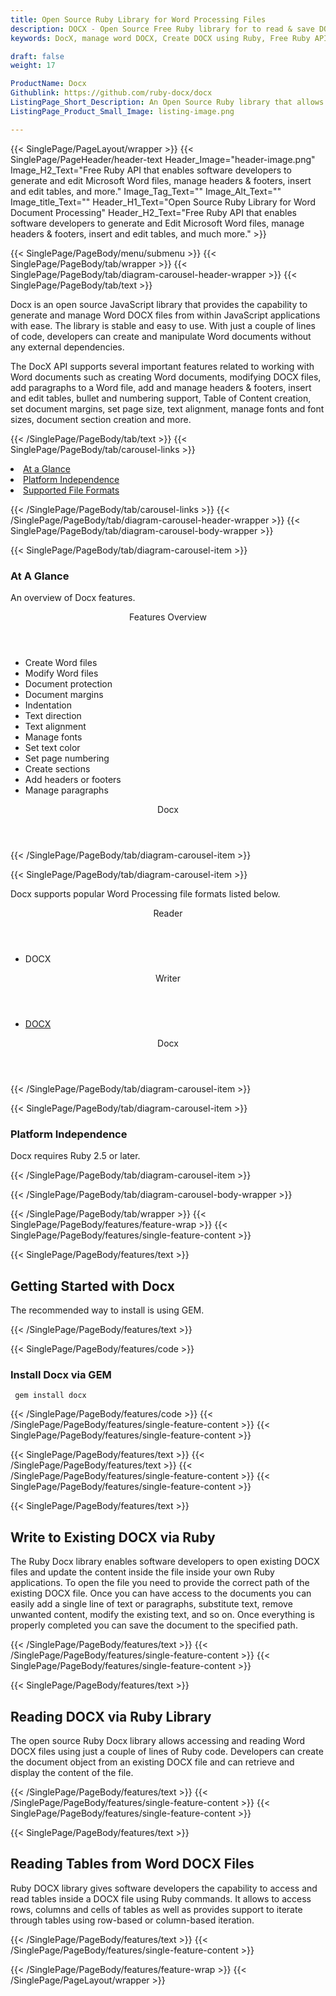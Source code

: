 ```yaml
---
title: Open Source Ruby Library for Word Processing Files
description: DOCX - Open Source Free Ruby library for to read & save DOCX file, read tables, add header/footer & paragraphs to Word DOCX documents via Ruby code
keywords: DocX, manage word DOCX, Create DOCX using Ruby, Free Ruby API, Free APIs, Free Ruby library, Free DOCX APIs, Free DOCX Ruby API, Open Source Ruby API, Ruby APIS, Create DOCX using Ruby, Convert DOCX using, add sections to Word files, manage header/footer, add tables to Word documents

draft: false
weight: 17

ProductName: Docx
Githublink: https://github.com/ruby-docx/docx
ListingPage_Short_Description: An Open Source Ruby library that allows software developers to create, edit and manipulate MS Word DOCX file format
ListingPage_Product_Small_Image: listing-image.png 

---
```


{{< SinglePage/PageLayout/wrapper >}}
{{< SinglePage/PageHeader/header-text
Header_Image="header-image.png"
Image_H2_Text="Free Ruby API that enables software developers to generate and edit Microsoft Word files, manage headers & footers, insert and edit tables, and more."
Image_Tag_Text=""
Image_Alt_Text=""
Image_title_Text=""
Header_H1_Text="Open Source Ruby Library for Word Document Processing"
Header_H2_Text="Free Ruby API that enables software developers to generate and Edit Microsoft Word files, manage headers & footers, insert and edit tables, and much more." >}}

{{< SinglePage/PageBody/menu/submenu >}}
{{< SinglePage/PageBody/tab/wrapper >}}
{{< SinglePage/PageBody/tab/diagram-carousel-header-wrapper >}}
{{< SinglePage/PageBody/tab/text >}}



<p>Docx is an open source JavaScript library that provides the capability to generate and manage Word DOCX files from within JavaScript applications with ease. The library is stable and easy to use. With just a couple of lines of code, developers can create and manipulate Word documents without any external dependencies.</p>
<p>The DocX API supports several important features related to working with Word documents such as creating Word documents, modifying DOCX files, add paragraphs to a Word file, add and manage headers & footers, insert and edit tables, bullet and numbering support, Table of Content creation, set document margins, set page size, text alignment, manage fonts and font sizes, document section creation and more.</p>

{{< /SinglePage/PageBody/tab/text >}}
{{< SinglePage/PageBody/tab/carousel-links >}}

<li data-target="#diagramcarousel" data-slide-to="0"><a href="#">At a Glance</a></li>
<li data-target="#diagramcarousel" data-slide-to="2"><a href="#">Platform Independence</a></li>
<li data-target="#diagramcarousel" data-slide-to="1"><a class="activetab" href="#">Supported File Formats</a></li>


{{< /SinglePage/PageBody/tab/carousel-links >}}
{{< /SinglePage/PageBody/tab/diagram-carousel-header-wrapper >}}
{{< SinglePage/PageBody/tab/diagram-carousel-body-wrapper >}}

{{< SinglePage/PageBody/tab/diagram-carousel-item >}}
<h3>At A Glance</h3>
<p>An overview of Docx features.</p>
<div class="diagram1 d1-poi">
<div class="d1-row">
<div class="d1-col d1-right"><header>Features Overview</header>
<ul>
<li>Create Word files</li>
<li>Modify Word files</li>
<li>Document protection</li>
<li>Document margins</li>
<li>Indentation</li>
<li>Text direction</li>
<li>Text alignment</li>
<li>Manage fonts</li>
<li>Set text color</li>
<li>Set page numbering</li>
<li>Create sections</li>
<li>Add headers or footers</li>
<li>Manage paragraphs</li>
</ul>
</div>
</div>
<div class="d1-logo" style="border: none;"><!--<img src='listing-image.png' alt="Compression APIs for .NET" />--><header>Docx</header><footer><small></small></footer></div>
<!--/logo--></div>
<!--/diagram1-->
{{< /SinglePage/PageBody/tab/diagram-carousel-item >}}

{{< SinglePage/PageBody/tab/diagram-carousel-item >}}
<p>Docx supports popular Word Processing file formats listed below.</p>
<div class="diagram1 d2 d1-poi">
<div class="d1-row">
<div class="d1-col d1-left"><header><i class="fa fa-arrows-v"> </i> Reader</header>
<ul>
<li>DOCX</li>
</ul>
</div>
<!--/left-->
<div class="d1-col d1-right"><header><i class="fa fa-long-arrow-down"> </i> Writer</header>
<ul>
<li><a href="https://docs.fileformat.com/word-processing/docx/">DOCX</a></li>
</ul>
</div>
<!--/right--></div>
<!--/row-->
<div class="d1-logo" style="border: none;"><!--<img src='listing-image.png' alt="Compression APIs for .NET" />--><header>Docx</header><footer><small></small></footer></div>
<!--/logo--></div>
<!--/diagram2-->
{{< /SinglePage/PageBody/tab/diagram-carousel-item >}}

{{< SinglePage/PageBody/tab/diagram-carousel-item >}}
<h3>Platform Independence</h3>
<p>Docx requires Ruby 2.5 or later.</p>
{{< /SinglePage/PageBody/tab/diagram-carousel-item >}}

{{< /SinglePage/PageBody/tab/diagram-carousel-body-wrapper >}}

{{< /SinglePage/PageBody/tab/wrapper >}}
{{< SinglePage/PageBody/features/feature-wrap >}}
{{< SinglePage/PageBody/features/single-feature-content >}}

{{< SinglePage/PageBody/features/text >}}
<h2 class="h2title">Getting Started with Docx</h2>
<p>The recommended way to install is using GEM.</p>
{{< /SinglePage/PageBody/features/text >}}

{{< SinglePage/PageBody/features/code >}}
<h3>Install Docx via GEM</h3>
<pre><code class="html"> gem install docx</code></pre>


{{< /SinglePage/PageBody/features/code >}}
{{< /SinglePage/PageBody/features/single-feature-content >}}
{{< SinglePage/PageBody/features/single-feature-content >}}

{{< SinglePage/PageBody/features/text >}}
{{< /SinglePage/PageBody/features/text >}}
{{< /SinglePage/PageBody/features/single-feature-content >}}
{{< SinglePage/PageBody/features/single-feature-content >}}

{{< SinglePage/PageBody/features/text >}}
<h2 class="h2title">Write to Existing DOCX via Ruby</h2>
<p>The Ruby Docx library enables software developers to open existing DOCX files and update the content inside the file inside your own Ruby applications. To open the file you need to provide the correct path of the existing DOCX file. Once you can have access to the documents you can easily add a single line of text or paragraphs, substitute text, remove unwanted content, modify the existing text, and so on. Once everything is properly completed you can save the document to the specified path.</p>

{{< /SinglePage/PageBody/features/text >}}
{{< /SinglePage/PageBody/features/single-feature-content >}}
{{< SinglePage/PageBody/features/single-feature-content >}}

{{< SinglePage/PageBody/features/text >}}
<h2 class="h2title">Reading DOCX via Ruby Library</h2>
<p>The open source Ruby Docx library allows accessing and reading Word DOCX files using just a couple of lines of Ruby code. Developers can create the document object from an existing DOCX file and can retrieve and display the content of the file.</p>

{{< /SinglePage/PageBody/features/text >}}
{{< /SinglePage/PageBody/features/single-feature-content >}}
{{< SinglePage/PageBody/features/single-feature-content >}}

{{< SinglePage/PageBody/features/text >}}
<h2 class="h2title">Reading Tables from Word DOCX Files</h2>
<p>Ruby DOCX library gives software developers the capability to access and read tables inside a DOCX file using Ruby commands. It allows to access rows, columns and cells of tables as well as provides support to iterate through tables using row-based or column-based iteration.</p>

{{< /SinglePage/PageBody/features/text >}}
{{< /SinglePage/PageBody/features/single-feature-content >}}

{{< /SinglePage/PageBody/features/feature-wrap >}}
{{< /SinglePage/PageLayout/wrapper >}}